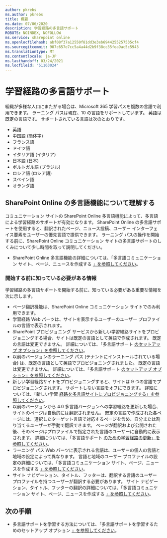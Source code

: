 ```yaml
---
author: pkrebs
ms.author: pkrebs
title: 概要
ms.date: 07/06/2020
description: 学習経路の多言語サポート
ROBOTS: NOINDEX, NOFOLLOW
ms.service: sharepoint online
ms.openlocfilehash: abf08f37a12550f81dd3e3eb6944255257535cf4
ms.sourcegitcommit: 907c657e7cc5a4a44d2b9f38cc35fea9ac5c5943
ms.translationtype: MT
ms.contentlocale: ja-JP
ms.lasthandoff: 03/24/2021
ms.locfileid: "51163024"
---
```

# <a name="multilingual-support-for-learning-pathways"></a>学習経路の多言語サポート

組織が多様な人口にまたがる場合は、Microsoft 365 学習パスを複数の言語で利用できます。 ラーニング パスは現在、10 の言語をサポートしています。 英語は既定の言語です。 サポートされている言語は次のとおりです。   

- 英語    
- 中国語 (簡体字)
- フランス語
- ドイツ語
- イタリア語 (イタリア)
- 日本語 (日本)
- ポルトガル語 (ブラジル)
- ロシア語 (ロシア語)
- スペイン語
- オランダ語

## <a name="get-familiar-with-the-sharepoint-online-multilingual-features"></a>SharePoint Online の多言語機能について理解する
コミュニケーション サイトの SharePoint Online 多言語機能によって、多言語による学習経路のサポートが有効になります。
SharePoint Online の多言語サポートを使用すると、翻訳されたページ、ニュース投稿、ユーザー インターフェイス要素をユーザーの優先言語で提供できます。 ラーニング パスの操作を開始する前に、SharePoint Online コミュニケーション サイトの多言語サポートのしくみについて少し時間を取って説明してください。 
- SharePoint Online 多言語機能の詳細については、「多言語コミュニケーション サイト、ページ、ニュースを作成する [」を参照してください](https://support.office.com/article/2bb7d610-5453-41c6-a0e8-6f40b3ed750c)。 

### <a name="what-you-should-know-before-getting-started"></a>開始する前に知っている必要がある情報 
学習経路の多言語サポートを開始する前に、知っている必要がある重要な情報を次に示します。 

- ページ翻訳機能は、SharePoint Online コミュニケーション サイトでのみ利用できます。
- 学習経路 Web パーツは、サイトを表示するユーザーのユーザー プロファイルの言語で表示されます。   
- SharePoint プロビジョニング サービスから新しい学習経路サイトをプロビジョニングする場合、サイトは既定の言語として英語で作成されます。 既定の言語は変更できません。 詳細については、「多言語サポート [のセットアップ オプション」を参照してください](./custom_setupoptions_ml.md)。
- 以前のバージョンのラーニング パス (テナントにインストールされている場合) は、既定の言語として英語でプロビジョニングされました。 既定の言語は変更できません。 詳細については、「多言語サポート [のセットアップ オプション」を参照してください](./custom_setupoptions_ml.md)。
- 新しい学習経路サイトをプロビジョニングすると、サイトは 9 つの言語でプロビジョニングされます。 サポートしない言語をオフにできます。 詳細については、「新しい学習 [経路を多言語サイトにプロビジョニングする」を参照してください](./custom_provision_ml.md)。  
- 以前のバージョンから 4.0 多言語バージョンへの学習経路を更新した場合、サイトのページは自動的には翻訳されません。 既定の言語で作成された各ページには、選択したターゲット言語で対応するページを含め、自分または割り当てるユーザーが手動で翻訳できます。 ページが翻訳および公開された後、そのページはプロファイルで指定された言語のユーザーに自動的に表示されます。 詳細については、「多言語サポート [のための学習経路の更新」を参照してください](./custom_update_ml.md)。 
- ラーニング パス Web パーツに表示される言語は、ユーザーの個人の言語と地域の設定によって異なります。 言語と地域のユーザー プロファイルの設定の詳細については、「多言語コミュニケーション サイト、ページ、ニュースを作成する [」を参照してください](https://support.office.com/article/2bb7d610-5453-41c6-a0e8-6f40b3ed750c)。 
- サイト ナビゲーション、タイトル、フッターは、翻訳する言語のユーザー プロファイルを持つユーザーが翻訳する必要があります。 サイト ナビゲーション、タイトル、フッターの翻訳の詳細については、「多言語コミュニケーション サイト、ページ、ニュースを作成する [」を参照してください](https://support.office.com/article/2bb7d610-5453-41c6-a0e8-6f40b3ed750c)。

## <a name="next-steps"></a>次の手順
- 多言語サポートを学習する方法については、「多言語サポートを学習するためのセットアップ オプション [」を参照してください](./custom_setupoptions_ml.md)。